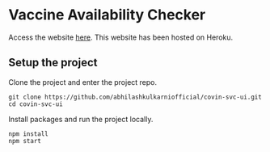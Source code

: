 # Vaccine Availability Checker

Access the website [here](https://covin-svc-ui.herokuapp.com/). This website has been hosted on Heroku.

## Setup the project

Clone the project and enter the project repo.
```
git clone https://github.com/abhilashkulkarniofficial/covin-svc-ui.git
cd covin-svc-ui
```

Install packages and run the project locally.
```
npm install
npm start
```
